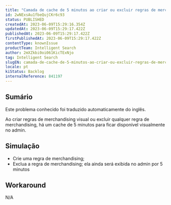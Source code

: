 ```yaml
---
title: "Camada de cache de 5 minutos ao criar ou excluir regras de merchandising"
id: 2wNExsAu1fbeQujCKr6c93
status: PUBLISHED
createdAt: 2023-06-09T15:29:16.354Z
updatedAt: 2023-06-09T15:29:17.422Z
publishedAt: 2023-06-09T15:29:17.422Z
firstPublishedAt: 2023-06-09T15:29:17.422Z
contentType: knownIssue
productTeam: Intelligent Search
author: 2mXZkbi0oi061KicTExNjo
tag: Intelligent Search
slugEN: camada-de-cache-de-5-minutos-ao-criar-ou-excluir-regras-de-merchandising
locale: pt
kiStatus: Backlog
internalReference: 841197
---
```


## Sumário

<div class="alert alert-info">
  <p>Este problema conhecido foi traduzido automaticamente do inglês.</p>
</div>


Ao criar regras de merchandising visual ou excluir qualquer regra de merchandising, há um cache de 5 minutos para ficar disponível visualmente no admin.

## Simulação



- Crie uma regra de merchandising;
- Exclua a regra de merchandising; ela ainda será exibida no admin por 5 minutos

## Workaround


N/A



